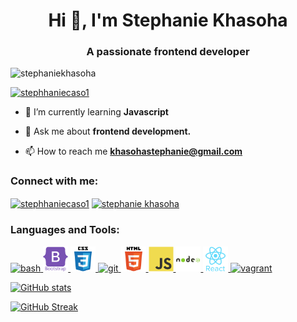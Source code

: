 <h1 align="center">Hi 👋, I'm Stephanie Khasoha</h1>
<h3 align="center">A passionate frontend developer</h3>

<p align="left"> <img src="https://komarev.com/ghpvc/?username=stephaniekhasoha&label=Profile%20views&color=0e75b6&style=flat" alt="stephaniekhasoha" /> </p>

<p align="left"> <a href="https://twitter.com/stephhaniecaso1" target="blank"><img src="https://img.shields.io/twitter/follow/stephhaniecaso1?logo=twitter&style=for-the-badge" alt="stephhaniecaso1" /></a> </p>

- 🌱 I’m currently learning **Javascript**

- 💬 Ask me about **frontend development.**

- 📫 How to reach me **khasohastephanie@gmail.com**

<h3 align="left">Connect with me:</h3>
<p align="left">
<a href="https://twitter.com/stephhaniecaso1" target="blank"><img align="center" src="https://raw.githubusercontent.com/rahuldkjain/github-profile-readme-generator/master/src/images/icons/Social/twitter.svg" alt="stephhaniecaso1" height="30" width="40" /></a>
<a href="https://linkedin.com/in/stephanie khasoha" target="blank"><img align="center" src="https://raw.githubusercontent.com/rahuldkjain/github-profile-readme-generator/master/src/images/icons/Social/linked-in-alt.svg" alt="stephanie khasoha" height="30" width="40" /></a>
</p>

<h3 align="left">Languages and Tools:</h3>
<p align="left"> <a href="https://www.gnu.org/software/bash/" target="_blank" rel="noreferrer"> <img src="https://www.vectorlogo.zone/logos/gnu_bash/gnu_bash-icon.svg" alt="bash" width="40" height="40"/> </a> <a href="https://getbootstrap.com" target="_blank" rel="noreferrer"> <img src="https://raw.githubusercontent.com/devicons/devicon/master/icons/bootstrap/bootstrap-plain-wordmark.svg" alt="bootstrap" width="40" height="40"/> </a> <a href="https://www.w3schools.com/css/" target="_blank" rel="noreferrer"> <img src="https://raw.githubusercontent.com/devicons/devicon/master/icons/css3/css3-original-wordmark.svg" alt="css3" width="40" height="40"/> </a> <a href="https://git-scm.com/" target="_blank" rel="noreferrer"> <img src="https://www.vectorlogo.zone/logos/git-scm/git-scm-icon.svg" alt="git" width="40" height="40"/> </a> <a href="https://www.w3.org/html/" target="_blank" rel="noreferrer"> <img src="https://raw.githubusercontent.com/devicons/devicon/master/icons/html5/html5-original-wordmark.svg" alt="html5" width="40" height="40"/> </a> <a href="https://developer.mozilla.org/en-US/docs/Web/JavaScript" target="_blank" rel="noreferrer"> <img src="https://raw.githubusercontent.com/devicons/devicon/master/icons/javascript/javascript-original.svg" alt="javascript" width="40" height="40"/> </a> <a href="https://nodejs.org" target="_blank" rel="noreferrer"> <img src="https://raw.githubusercontent.com/devicons/devicon/master/icons/nodejs/nodejs-original-wordmark.svg" alt="nodejs" width="40" height="40"/> </a> <a href="https://reactjs.org/" target="_blank" rel="noreferrer"> <img src="https://raw.githubusercontent.com/devicons/devicon/master/icons/react/react-original-wordmark.svg" alt="react" width="40" height="40"/> </a> <a href="https://www.vagrantup.com/" target="_blank" rel="noreferrer"> <img src="https://www.vectorlogo.zone/logos/vagrantup/vagrantup-icon.svg" alt="vagrant" width="40" height="40"/> </a> </p>


[![GitHub stats](https://github-readme-stats.vercel.app/api?username=Stephaniekhasoha&theme=great-gatsby&hide_border=true)](https://github.com/Stephaniekhasoha/github-readme-stats)

[![GitHub Streak](http://github-readme-streak-stats.herokuapp.com?user=Stephaniekhasoha&theme=great-gatsby&hide_border=true)](https://git.io/streak-stats)
